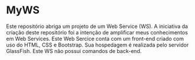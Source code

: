 # MyWS

Este repositório abriga um projeto de um Web Service (WS). A iniciativa da criação deste repositório foi a intenção de amplificar meus conhecimentos em Web Services. Este Web Sercice conta com um front-end criado com uso do HTML, CSS e Bootstrap. Sua hospedagem é realizada pelo servidor GlassFish. Este WS não possui comandos de back-end.